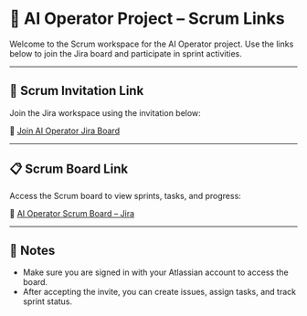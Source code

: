 # 🚀 AI Operator Project – Scrum Links

Welcome to the Scrum workspace for the AI Operator project. Use the links below to join the Jira board and participate in sprint activities.

---

## 📩 Scrum Invitation Link
Join the Jira workspace using the invitation below:

🔗 [Join AI Operator Jira Board](https://id.atlassian.com/invite/p/jira-software?id=DEA-cUpNQwObcyJlDhNrJw)

---

## 📋 Scrum Board Link
Access the Scrum board to view sprints, tasks, and progress:

🔗 [AI Operator Scrum Board – Jira](https://codingthumbs.atlassian.net/jira/software/projects/AI/boards/2)

---

## 🧠 Notes
- Make sure you are signed in with your Atlassian account to access the board.
- After accepting the invite, you can create issues, assign tasks, and track sprint status.


